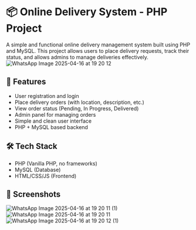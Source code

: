 
# 📦 Online Delivery System - PHP Project

A simple and functional online delivery management system built using PHP and MySQL. This project allows users to place delivery requests, track their status, and allows admins to manage deliveries effectively.
![WhatsApp Image 2025-04-16 at 19 20 12](https://github.com/user-attachments/assets/3eace652-8bf7-4735-b2c5-705b33ce2557)


## 🚀 Features

- User registration and login
- Place delivery orders (with location, description, etc.)
- View order status (Pending, In Progress, Delivered)
- Admin panel for managing orders
- Simple and clean user interface
- PHP + MySQL based backend

## 🛠️ Tech Stack

- PHP (Vanilla PHP, no frameworks)
- MySQL (Database)
- HTML/CSS/JS (Frontend)

## 📸 Screenshots
![WhatsApp Image 2025-04-16 at 19 20 11 (1)](https://github.com/user-attachments/assets/44599bf4-6fa5-425e-8205-5ae54d49ce48)
![WhatsApp Image 2025-04-16 at 19 20 11](https://github.com/user-attachments/assets/20885072-89c9-4b54-b0f2-a4f116c66f57)
![WhatsApp Image 2025-04-16 at 19 20 12 (1)](https://github.com/user-attachments/assets/f30ab7e7-fec5-4b69-8ab1-7dbaf020d1f5)


